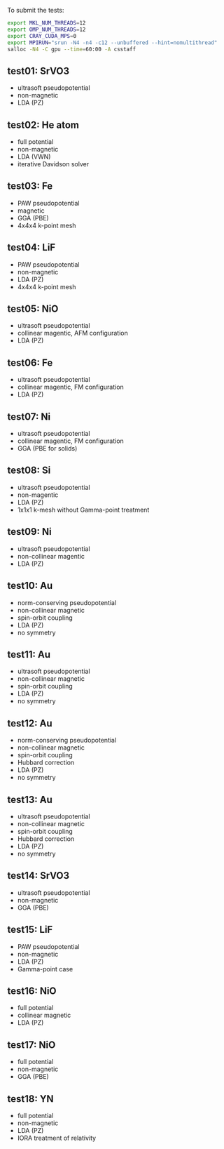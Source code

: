 To submit the tests:

```bash
export MKL_NUM_THREADS=12
export OMP_NUM_THREADS=12
export CRAY_CUDA_MPS=0
export MPIRUN="srun -N4 -n4 -c12 --unbuffered --hint=nomultithread"
salloc -N4 -C gpu --time=60:00 -A csstaff
```

## test01: SrVO3
- ultrasoft pseudopotential
- non-magnetic
- LDA (PZ)

## test02: He atom
- full potential
- non-magnetic
- LDA (VWN)
- iterative Davidson solver

## test03: Fe
- PAW pseudopotential
- magnetic
- GGA (PBE)
- 4x4x4 k-point mesh

## test04: LiF
- PAW pseudopotential
- non-magnetic
- LDA (PZ)
- 4x4x4 k-point mesh

## test05: NiO
- ultrasoft pseudopotential
- collinear magentic, AFM configuration
- LDA (PZ)

## test06: Fe
- ultrasoft pseudopotential
- collinear magentic, FM configuration
- LDA (PZ)

## test07: Ni
- ultrasoft pseudopotential
- collinear magentic, FM configuration
- GGA (PBE for solids)

## test08: Si
- ultrasoft pseudopotential
- non-magentic
- LDA (PZ)
- 1x1x1 k-mesh without Gamma-point treatment

## test09: Ni
- ultrasoft pseudopotential
- non-collinear magentic
- LDA (PZ)

## test10: Au
- norm-conserving pseudopotential
- non-collinear magnetic
- spin-orbit coupling
- LDA (PZ)
- no symmetry

## test11: Au
- ultrasoft pseudopotential
- non-collinear magnetic
- spin-orbit coupling
- LDA (PZ)
- no symmetry

## test12: Au
- norm-conserving pseudopotential
- non-collinear magnetic
- spin-orbit coupling
- Hubbard correction
- LDA (PZ)
- no symmetry

## test13: Au
- ultrasoft pseudopotential
- non-collinear magnetic
- spin-orbit coupling
- Hubbard correction
- LDA (PZ)
- no symmetry

## test14: SrVO3
- ultrasoft pseudopotential
- non-magnetic
- GGA (PBE)

## test15: LiF
- PAW pseudopotential
- non-magnetic
- LDA (PZ)
- Gamma-point case

## test16: NiO
- full potential
- collinear magnetic
- LDA (PZ)

## test17: NiO
- full potential
- non-magnetic
- GGA (PBE)

## test18: YN
- full potential
- non-magnetic
- LDA (PZ)
- IORA treatment of relativity

